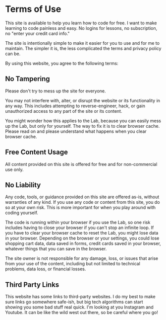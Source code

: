 # Terms of Use

This site is available to help you learn how to code for free. I want to make learning to code painless and easy. No logins for lessons, no subscription, no "enter your credit card info."

The site is intentionally simple to make it easier for you to use and for me to maintain. The simpler it is, the less complicated the terms and privacy policy can be.

By using this website, you agree to the following terms:

## No Tampering

Please don't try to mess up the site for everyone.

You may not interfere with, alter, or disrupt the website or its functionality in any way. This includes attempting to reverse-engineer, hack, or gain unauthorized access to any part of the site or its content.

You might wonder how this applies to the Lab, because you can easily mess up the Lab, but only for yourself. The way to fix it is to clear browser cache. Please read on and please understand what happens when you clear browser cache.

## Free Content Usage

All content provided on this site is offered for free and for non-commercial use only.

## No Liability

Any code, tools, or guidance provided on this site are offered as-is, without warranties of any kind. If you use any code or content from this site, you do so at your own risk. This is more important for when you play around with coding yourself.

The code is running within your browser if you use the Lab, so one risk includes having to close your browser if you can't stop an infinite loop. If you have to clear your browser cache to reset the Lab, you might lose data in your browser. Depending on the browser or your settings, you could lose shopping cart data, data saved in forms, credit cards saved in your browser, whatever things that you can save in the browser.

The site owner is not responsible for any damage, loss, or issues that arise from your use of the content, including but not limited to technical problems, data loss, or financial losses.

## Third Party Links

This website has some links to third-party websites. I do my best to make sure links go somewhere safe-ish, but big tech algorithms can start showing you some bad stuff real quick. I'm looking at you Instagram and Youtube. It can be like the wild west out there, so be careful where you go!
